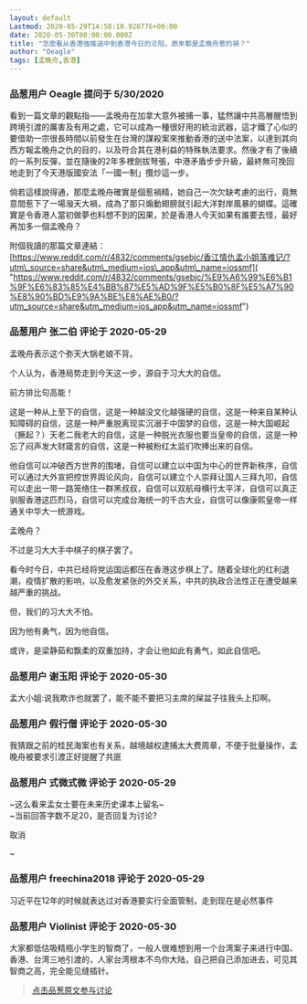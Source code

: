 ```yaml
---
layout: default
Lastmod: 2020-05-29T14:58:10.920776+00:00
date: 2020-05-30T00:00:00.000Z
title: "怎麼看从香港強推送中到香港今日的沦陷，原來都是孟晚舟惹的禍？"
author: "Oeagle"
tags: [孟晚舟,香港]
---
```



### 品葱用户 **Oeagle** 提问于 5/30/2020
    
看到一篇文章的觀點指——孟晚舟在加拿大意外被捕一事，猛然讓中共高層醒悟到跨境引渡的厲害及有用之處，它可以成為一種很好用的統治武器，這才鐵了心似的要借助一宗很長時間以前發生在台灣的謀殺案來推動香港的送中法案，以達到其向西方報孟晚舟之仇的目的，以及符合其在港利益的特殊執法要求。然後才有了後續的一系列反彈，並在隨後的2年多裡劍拔弩張，中港矛盾步步升級，最終無可挽回地走到了今天港版國安法「一國一制」攬炒這一步。  
  
倘若這樣說得通，那麼孟晚舟確實是個惹禍精，她自己一次欠缺考慮的出行，竟無意間惹下了一場潑天大禍，成為了那只煽動翅膀就引起大洋對岸風暴的蝴蝶。這確實是令香港人當初做夢也料想不到的因果，於是香港人今天如果有誰要去怪，最好再加多一個孟晚舟？  
  
附個我讀的那篇文章連結：[https://www.reddit.com/r/4832/comments/gsebjc/香江情仇孟小姐落难记/?utm\_source=share&utm\_medium=ios\_app&utm\_name=iossmf]( "https://www.reddit.com/r/4832/comments/gsebjc/%E9%A6%99%E6%B1%9F%E6%83%85%E4%BB%87%E5%AD%9F%E5%B0%8F%E5%A7%90%E8%90%BD%E9%9A%BE%E8%AE%B0/?utm_source=share&utm_medium=ios_app&utm_name=iossmf")
    
                

### 品葱用户 **张二伯** 评论于 2020-05-29
        
孟晚舟表示这个弥天大锅老娘不背。  
  
个人认为，香港局势走到今天这一步，源自于习大大的自信。  
  
前方排比句高能！  
  
这是一种从上至下的自信，这是一种越没文化越强硬的自信，这是一种来自某种认知障碍的自信，这是一种严重脱离现实沉溺于中国梦的自信，这是一种大国崛起（撅起？）天老二我老大的自信，这是一种脱光衣服也要当皇帝的自信，这是一种忘了闷声发大财箴言的自信，这是一种被粉红太监们吹捧出来的自信。  
  
他自信可以冲破西方世界的围堵，自信可以建立以中国为中心的世界新秩序，自信可以通过大外宣把控世界舆论风向，自信可以建立个人崇拜让国人三拜九叩，自信可以走出一带一路笼络住一群黑叔叔，自信可以双航母横行太平洋，自信可以真正驯服香港这匹烈马，自信可以完成台海统一的千古大业，自信可以像康熙皇帝一样通关中华大一统游戏。  
  
孟晚舟？  
  
不过是习大大手中棋子的棋子罢了。  
  
看今时今日，中共已经将党运国运都压在香港这步棋上了。随着全球化的红利退潮，疫情扩散的影响，以及愈发紧张的外交关系，中共的执政合法性正在遭受越来越严重的挑战。  
  
但，我们的习大大不怕。  
  
因为他有勇气，因为他自信。  
  
或许，是梁静茹和飘柔的双重加持，才会让他如此有勇气，如此自信吧。
        
                

### 品葱用户 **谢玉阳** 评论于 2020-05-30
        
孟大小姐:说我欺诈也就罢了，能不能不要把习主席的屎盆子往我头上扣啊。
        
                

### 品葱用户 **假行僧** 评论于 2020-05-30
        
我猜跟之前的桂民海案也有关系，越境越权逮捕太大费周章，不便于批量操作，孟晚舟被要求引渡正好提醒了共匪
        
                

### 品葱用户 **式微式微** 评论于 2020-05-29
        
~这么看来孟女士要在未来历史课本上留名~  
~当前回答字数不足20，是否回复为讨论?  
  
取消  
  
~
        
                

### 品葱用户 **freechina2018** 评论于 2020-05-29
        
习近平在12年的时候就表达过对香港要实行全面管制，走到现在是必然事件
        
                

### 品葱用户 **Violinist** 评论于 2020-05-30
        
大家都低估吸精瓶小学生的智商了，一般人很难想到用一个台湾案子来进行中国、香港、台湾三地引渡的，人家台湾根本不鸟你大陆，自己把自己添加进去，可见其智商之高，完全能见缝插针。
        
                





> [点击品葱原文参与讨论](https://pincong.rocks/question/26273)

